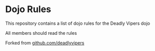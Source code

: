 Dojo Rules
==========

This repository contains a list of dojo rules for the Deadly Vipers dojo

All members should read the rules

Forked from [github.com/deadlyvipers]("https://github.com/deadlyvipers")
